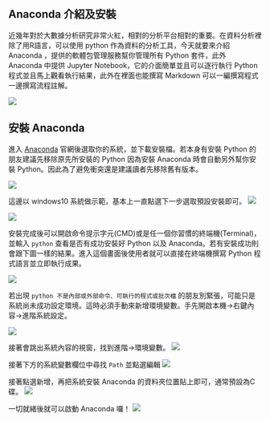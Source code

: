 ## Anaconda 介紹及安裝
近幾年對於大數據分析研究非常火紅，相對的分析平台相對的重要。在資料分析裡除了用R語言，可以使用 python 作為資料的分析工具，今天就要來介紹 Anaconda ，提供的軟體包管理服務幫你管理所有 Python 套件，此外 Anaconda 中提供 Jupyter Notebook，它的介面簡單並且可以逐行執行 Python 程式並且馬上觀看執行結果，此外在裡面也能撰寫 Markdown 可以一編撰寫程式一邊撰寫流程註解。

![](https://upload.wikimedia.org/wikipedia/en/c/cd/Anaconda_Logo.png)


## 安裝 Anaconda
進入 [Anaconda]() 官網後選取你的系統，並下載安裝檔。若本身有安裝 Python 的朋友建議先移除原先所安裝的 Python 因為安裝 Anaconda 時會自動另外幫你安裝 Python。因此為了避免衝突還是建議讀者先移除舊有版本。

![](./Screenshot/img0.1-1.png)

這邊以 windows10 系統做示範，基本上一直點選下一步選取預設安裝即可。
![](./Screenshot/img0.1-2.png)

![](./Screenshot/img0.1-3.png)

安裝完成後可以開啟命令提示字元(CMD)或是任一個你習慣的終端機(Terminal)，並輸入 `python` 查看是否有成功安裝好 Python 以及 Anaconda。若有安裝成功則會跟下圖一樣的結果。進入這個畫面後使用者就可以直接在終端機撰寫 Python 程式語言並立即執行成果。

![](./Screenshot/img0.1-4.png)

若出現 `python 不是內部或外部命令、可執行的程式或批次檔` 的朋友別緊張，可能只是系統尚未成功設定環境。這時必須手動來新增環境變數。手先開啟本機->右鍵內容->進階系統設定。

![](./Screenshot/img0.1-5.png)

接著會跳出系統內容的視窗，找到進階->環境變數。
![](./Screenshot/img0.1-6.png)

接著下方的系統變數欄位中尋找 `Path` 並點選編輯 
![](./Screenshot/img0.1-7.png)

接著點選新增，再把系統安裝 Anaconda 的資料夾位置貼上即可，通常預設為C碟。
![](./Screenshot/img0.1-8.png)

一切就緒後就可以啟動 Anaconda 囉！
![](./Screenshot/img0.1-9.png)

